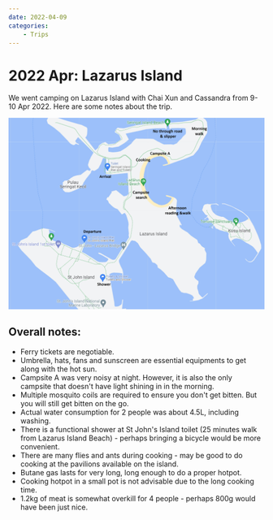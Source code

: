 ```yaml
---
date: 2022-04-09
categories:
    - Trips
---
```


# 2022 Apr: Lazarus Island

We went camping on Lazarus Island with Chai Xun and Cassandra from 9-10 Apr 2022. Here are some notes about the trip.

![](../../static/blog/2022-04/lazarus-island-map.jpg)

<!-- more -->

## Overall notes:

-   Ferry tickets are negotiable.
-   Umbrella, hats, fans and sunscreen are essential equipments to get along with the hot sun.
-   Campsite A was very noisy at night. However, it is also the only campsite that doesn't have light shining in in the morning.
-   Multiple mosquito coils are required to ensure you don't get bitten. But you will still get bitten on the go.
-   Actual water consumption for 2 people was about 4.5L, including washing.
-   There is a functional shower at St John's Island toilet (25 minutes walk from Lazarus Island Beach) - perhaps bringing a bicycle would be more convenient.
-   There are many flies and ants during cooking - may be good to do cooking at the pavilions available on the island.
-   Butane gas lasts for very long, long enough to do a proper hotpot.
-   Cooking hotpot in a small pot is not advisable due to the long cooking time.
-   1.2kg of meat is somewhat overkill for 4 people - perhaps 800g would have been just nice.
